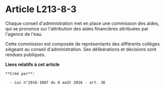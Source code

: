 # Article L213-8-3

Chaque conseil d'administration met en place une commission des aides, qui se prononce sur l'attribution des aides
financières attribuées par l'agence de l'eau. 

Cette commission est composée de représentants des différents collèges siégeant au conseil d'administration. Ses
délibérations et décisions sont rendues publiques.

**Liens relatifs à cet article**

	**Créé par**:

	  - Loi n°2016-1087 du 8 août 2016 - art. 36
